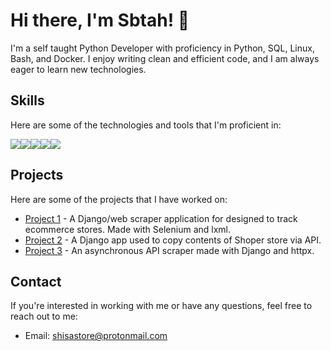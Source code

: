 # Hi there, I'm Sbtah! 👋

I'm a self taught Python Developer with proficiency in Python, SQL, Linux, Bash, and Docker. I enjoy writing clean and efficient code, and I am always eager to learn new technologies.

## Skills

Here are some of the technologies and tools that I'm proficient in:

<img src="https://img.icons8.com/color/48/000000/python.png"/><img src="https://img.icons8.com/color/48/000000/sql.png"/><img src="https://img.icons8.com/color/48/000000/linux.png"/><img src="https://img.icons8.com/plasticine/48/000000/bash.png"/><img src="https://img.icons8.com/color/48/000000/docker.png"/>


## Projects

Here are some of the projects that I have worked on:

- [Project 1](https://github.com/sbtah/e-Scraper) - A Django/web scraper application for designed to track ecommerce stores. Made with Selenium and lxml.
- [Project 2](https://github.com/sbtah/from-Shoper) - A Django app used to copy contents of Shoper store via API.
- [Project 3](https://github.com/sbtah/compTrends) - An asynchronous API scraper made with Django and httpx.

## Contact

If you're interested in working with me or have any questions, feel free to reach out to me:

- Email: shisastore@protonmail.com
